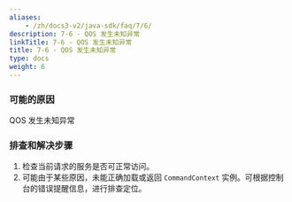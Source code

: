 ```yaml
---
aliases:
    - /zh/docs3-v2/java-sdk/faq/7/6/
description: 7-6 - QOS 发生未知异常
linkTitle: 7-6 - QOS 发生未知异常
title: 7-6 - QOS 发生未知异常
type: docs
weight: 6
---
```



### 可能的原因

QOS 发生未知异常

### 排查和解决步骤

1. 检查当前请求的服务是否可正常访问。 
2. 可能由于某些原因，未能正确加载或返回 `CommandContext` 实例。可根据控制台的错误提醒信息，进行排查定位。